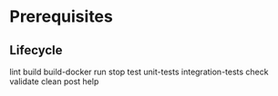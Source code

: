 # Prerequisites

## Lifecycle

lint
build
build-docker
run
stop
test
unit-tests
integration-tests
check
validate
clean
post
help
